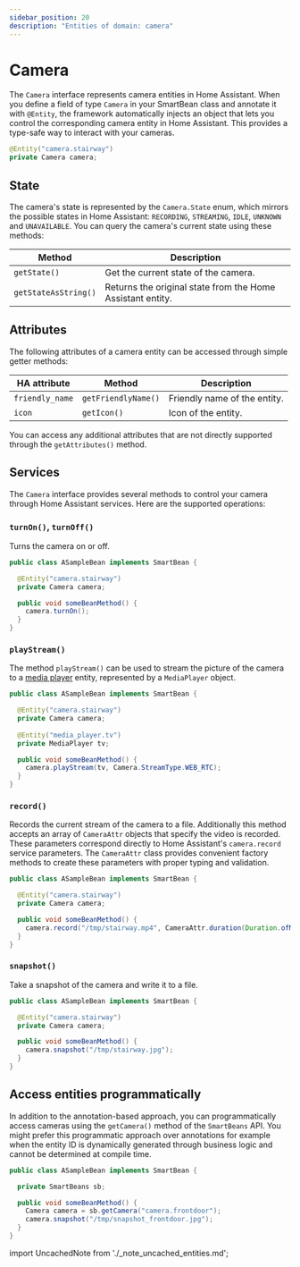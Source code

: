 ```yaml
---
sidebar_position: 20
description: "Entities of domain: camera"
---
```


# Camera

The `Camera` interface represents camera entities in Home Assistant. When you define a field of type `Camera` in your
SmartBean class and annotate it with `@Entity`, the framework automatically injects an object that lets you control the
corresponding camera entity in Home Assistant. This provides a type-safe way to interact with your cameras.

````java
@Entity("camera.stairway")
private Camera camera;
````

## State

The camera's state is represented by the `Camera.State` enum, which mirrors the possible states in Home Assistant: 
`RECORDING`, `STREAMING`, `IDLE`, `UNKNOWN` and `UNAVAILABLE`. You can query the camera's current state using these methods:

| Method               | Description                                                |
|----------------------|------------------------------------------------------------|
| `getState()`         | Get the current state of the camera.                       |
| `getStateAsString()` | Returns the original state from the Home Assistant entity. |

## Attributes

The following attributes of a camera entity can be accessed through simple getter methods:

| HA attribute       | Method              | Description                                           |
|--------------------|---------------------|-------------------------------------------------------|
| `friendly_name`    | `getFriendlyName()` | Friendly name of the entity.                          |
| `icon`             | `getIcon()`         | Icon of the entity.                                   |

You can access any additional attributes that are not directly supported through the `getAttributes()` method.

## Services

The `Camera` interface provides several methods to control your camera through Home Assistant services. Here are the
supported operations:

### `turnOn()`, `turnOff()`

Turns the camera on or off.

````java
public class ASampleBean implements SmartBean {

  @Entity("camera.stairway")
  private Camera camera;

  public void someBeanMethod() {
    camera.turnOn();
  }
}
````

### `playStream()`

The method `playStream()` can be used to stream the picture of the camera to a [media player](./media-player) entity, represented by a
`MediaPlayer` object.

````java
public class ASampleBean implements SmartBean {

  @Entity("camera.stairway")
  private Camera camera;
  
  @Entity("media_player.tv")
  private MediaPlayer tv;

  public void someBeanMethod() {
    camera.playStream(tv, Camera.StreamType.WEB_RTC);
  }
}
````

### `record()`

Records the current stream of the camera to a file. Additionally this method accepts an array of `CameraAttr` objects 
that specify the video is recorded. These parameters correspond directly to Home Assistant's `camera.record`
service parameters. The `CameraAttr` class provides convenient factory methods to create these parameters with proper
typing and validation.

````java
public class ASampleBean implements SmartBean {

  @Entity("camera.stairway")
  private Camera camera;

  public void someBeanMethod() {
    camera.record("/tmp/stairway.mp4", CameraAttr.duration(Duration.ofMinutes(2)));
  }
}
````

### `snapshot()`

Take a snapshot of the camera and write it to a file.

````java
public class ASampleBean implements SmartBean {

  @Entity("camera.stairway")
  private Camera camera;

  public void someBeanMethod() {
    camera.snapshot("/tmp/stairway.jpg");
  }
}
````

## Access entities programmatically

In addition to the annotation-based approach, you can programmatically access cameras using the `getCamera()` 
method of the `SmartBeans` API. You might prefer this programmatic approach over annotations for example when the entity
ID is dynamically generated through business logic and cannot be determined at compile time.

````java
public class ASampleBean implements SmartBean {

  private SmartBeans sb;

  public void someBeanMethod() {
    Camera camera = sb.getCamera("camera.frontdoor");
    camera.snapshot("/tmp/snapshot_frontdoor.jpg");
  }
}
````

import UncachedNote from './_note_uncached_entities.md';

<UncachedNote />